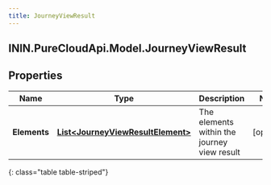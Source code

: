 ```yaml
---
title: JourneyViewResult
---
```

## ININ.PureCloudApi.Model.JourneyViewResult

## Properties

|Name | Type | Description | Notes|
|------------ | ------------- | ------------- | -------------|
| **Elements** | [**List&lt;JourneyViewResultElement&gt;**](JourneyViewResultElement.html) | The elements within the journey view result | [optional] |
{: class="table table-striped"}


